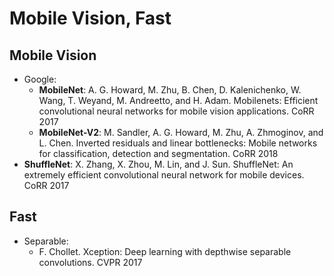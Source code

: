 # Mobile Vision, Fast

## Mobile Vision
- Google:
	- **MobileNet**: A. G. Howard, M. Zhu, B. Chen, D. Kalenichenko, W. Wang,
T. Weyand, M. Andreetto, and H. Adam. Mobilenets: Efficient convolutional neural networks for mobile vision applications. CoRR 2017
	- **MobileNet-V2**: M. Sandler, A. G. Howard, M. Zhu, A. Zhmoginov, and
L. Chen. Inverted residuals and linear bottlenecks: Mobile networks for classification, detection and segmentation. CoRR 2018
- **ShuffleNet**: X. Zhang, X. Zhou, M. Lin, and J. Sun. ShuffleNet: An
extremely efficient convolutional neural network for mobile
devices. CoRR 2017

## Fast
- Separable:
	-  F. Chollet. Xception: Deep learning with depthwise separable convolutions. CVPR 2017